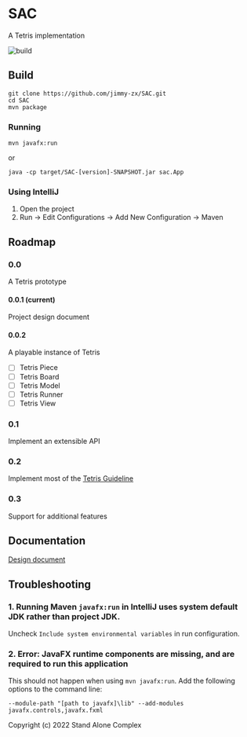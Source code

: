 # SAC
A Tetris implementation

![build](https://github.com/jimmy-zx/SAC/actions/workflows/maven.yml/badge.svg)

## Build

```shell
git clone https://github.com/jimmy-zx/SAC.git
cd SAC
mvn package
```

### Running
```shell
mvn javafx:run
```

or
```shell
java -cp target/SAC-[version]-SNAPSHOT.jar sac.App
```

### Using IntelliJ

1. Open the project
2. Run -> Edit Configurations -> Add New Configuration -> Maven

## Roadmap

### 0.0
A Tetris prototype
#### 0.0.1 (current)
Project design document
#### 0.0.2
A playable instance of Tetris

- [ ] Tetris Piece
- [ ] Tetris Board
- [ ] Tetris Model
- [ ] Tetris Runner
- [ ] Tetris View
### 0.1
Implement an extensible API
### 0.2
Implement most of the [Tetris Guideline](https://tetris.wiki/Tetris_Guideline)
### 0.3
Support for additional features


## Documentation

[Design document](/docs/design)

## Troubleshooting

### 1. Running Maven `javafx:run` in IntelliJ uses system default JDK rather than project JDK.

Uncheck `Include system environmental variables` in run configuration.

### 2. Error: JavaFX runtime components are missing, and are required to run this application
This should not happen when using `mvn javafx:run`.
Add the following options to the command line:
```
--module-path "[path to javafx]\lib" --add-modules javafx.controls,javafx.fxml
```

Copyright (c) 2022 Stand Alone Complex
